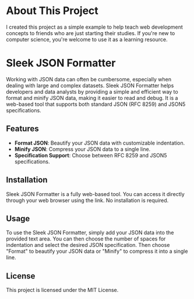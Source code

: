 # About This Project

I created this project as a simple example to help teach web development concepts to friends who are just starting their studies. If you're new to computer science, you're welcome to use it as a learning resource.

# Sleek JSON Formatter

Working with JSON data can often be cumbersome, especially when dealing with large and complex datasets. Sleek JSON Formatter helps developers and data analysts by providing a simple and efficient way to format and minify JSON data, making it easier to read and debug. It is a web-based tool that supports both standard JSON (RFC 8259) and JSON5 specifications.

## Features

- **Format JSON**: Beautify your JSON data with customizable indentation.
- **Minify JSON**: Compress your JSON data to a single line.
- **Specification Support**: Choose between RFC 8259 and JSON5 specifications.

## Installation

Sleek JSON Formatter is a fully web-based tool. You can access it directly through your web browser using the link. No installation is required.

## Usage

To use the Sleek JSON Formatter, simply add your JSON data into the provided text area. You can then choose the number of spaces for indentation and select the desired JSON specification. Then choose "Format" to beautify your JSON data or "Minify" to compress it into a single line.

## License

This project is licensed under the MIT License.
